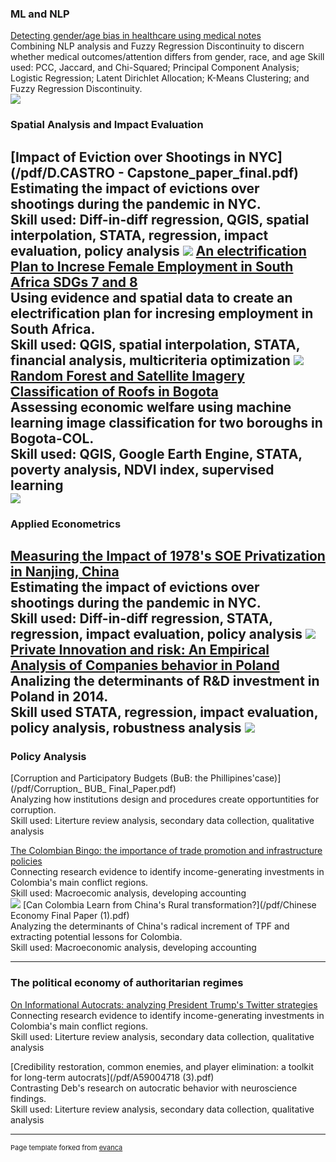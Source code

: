 ### ML and NLP
[Detecting gender/age bias in healthcare using medical notes](/pdf/CS_224C__Final_Paper)<br/>
Combining NLP analysis and Fuzzy Regression Discontinuity to discern whether medical outcomes/attention differs from gender, race, and age
Skill used: PCC, Jaccard, and Chi-Squared; Principal Component Analysis; Logistic Regression; Latent Dirichlet Allocation; K-Means Clustering; and Fuzzy Regression
Discontinuity.<br/>
<img src="images/cs224project.png?raw=true"/>
### Spatial Analysis and Impact Evaluation
[Impact of Eviction over Shootings in NYC](/pdf/D.CASTRO - Capstone_paper_final.pdf)<br/>
Estimating the impact of evictions over shootings during the pandemic in NYC. <br/>
Skill used: Diff-in-diff regression, QGIS, spatial interpolation, STATA, regression, impact evaluation, policy analysis
<img src="images/evictions.JPG?raw=true"/>
[An electrification Plan to Increse Female Employment in South Africa SDGs 7 and 8](pdf/FinalSpatial.pdf)<br/>
Using evidence and spatial data to create an electrification plan for incresing employment in South Africa. <br/>
Skill used: QGIS, spatial interpolation, STATA, financial analysis, multicriteria optimization 
<img src="images/elect_invest.JPG?raw=true"/>
[Random Forest and Satellite Imagery Classification of Roofs in Bogota](pdf/FinalRemote.pdf)<br/>
Assessing economic welfare using machine learning image classification for two boroughs in Bogota-COL. <br/>
Skill used: QGIS, Google Earth Engine, STATA, poverty analysis, NDVI index, supervised learning  
<img src="images/bosa3.JPG?raw=true"/>
---
### Applied Econometrics
[Measuring the Impact of 1978's SOE Privatization in Nanjing, China ](/pdf/A59004718.pdf)<br/>
Estimating the impact of evictions over shootings during the pandemic in NYC. <br/>
Skill used: Diff-in-diff regression, STATA, regression, impact evaluation, policy analysis
<img src="images/Graph_regression_coeff.png?raw=true"/>
[Private Innovation and risk: An Empirical Analysis of Companies behavior in Poland](/pdf/Castro_Pena_IAP.pdf)<br/>
Analizing the determinants of R&D investment in Poland in 2014. <br/>
Skill used STATA, regression, impact evaluation, policy analysis, robustness analysis 
<img src="images/Imagee.JPG"/>
---
### Policy Analysis 
[Corruption and Participatory Budgets (BuB: the Phillipines'case)](/pdf/Corruption_ BUB_ Final_Paper.pdf)<br/>
Analyzing how institutions design and procedures create opportuntities for corruption. <br/>
Skill used: Literture review analysis, secondary data collection, qualitative analysis  

[The Colombian Bingo: the importance of trade promotion and infrastructure policies](/pdf/Final_Macro_A59004718.pdf)<br/>
Connecting research evidence to identify income-generating investments in Colombia's main conflict regions. <br/>
Skill used: Macroecomic analysis, developing accounting   
<img src="images/macro.JPG?raw=true"/>
[Can Colombia Learn from China's Rural transformation?](/pdf/Chinese Economy Final Paper (1).pdf)<br/>
Analyzing the determinants of China's radical increment of TPF and extracting potential lessons for Colombia. <br/>
Skill used: Macroeconomic analysis, developing accounting   

---
### The political economy of authoritarian regimes
[On Informational Autocrats: analyzing President Trump's Twitter strategies](/pdf/Final_Macro_A59004718.pdf)<br/>
Connecting research evidence to identify income-generating investments in Colombia's main conflict regions. <br/>
Skill used: Literture review analysis, secondary data collection, qualitative analysis


[Credibility restoration, common enemies, and player elimination: a toolkit for long-term autocrats](/pdf/A59004718 (3).pdf)<br/>
Contrasting Deb's research on autocratic behavior with neuroscience findings. <br/>
Skill used: Literture review analysis, secondary data collection, qualitative analysis 





---
<p style="font-size:11px">Page template forked from <a href="https://github.com/evanca/quick-portfolio">evanca</a></p>
<!-- Remove above link if you don't want to attibute -->

